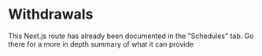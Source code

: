 # Withdrawals

This Next.js route has already been documented in the "Schedules" tab. Go there for a more in depth summary of what it can provide

